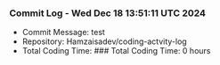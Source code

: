 ### Commit Log - Wed Dec 18 13:51:11 UTC 2024
- Commit Message: test
- Repository: Hamzaisadev/coding-actvity-log
- Total Coding Time: ### Total Coding Time: 0 hours
